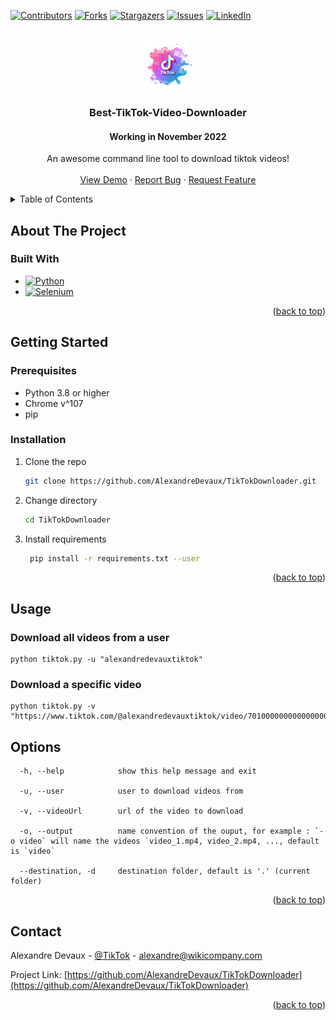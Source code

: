 <a name="readme-top"></a>
<!-- PROJECT SHIELDS -->
[![Contributors][contributors-shield]][contributors-url]
[![Forks][forks-shield]][forks-url]
[![Stargazers][stars-shield]][stars-url]
[![Issues][issues-shield]][issues-url]
[![LinkedIn][linkedin-shield]][linkedin-url]


<!-- PROJECT LOGO -->
<br />
<div align="center">
  <a href="https://github.com/AlexandreDevaux/TikTokDownloader">
    <img src="images/logo.jpg" alt="Logo" width="80" height="80">
  </a>

  <h3 align="center">Best-TikTok-Video-Downloader</h3>
  <h4 align="center">Working in November 2022</h4>

  <p align="center">
    An awesome command line tool to download tiktok videos!
    <br />
    <br />
    <a href="https://github.com/AlexandreDevaux/TikTokDownloader">View Demo</a>
    ·
    <a href="https://github.com/AlexandreDevaux/TikTokDownloader/issues">Report Bug</a>
    ·
    <a href="https://github.com/AlexandreDevaux/TikTokDownloader/issues">Request Feature</a>
  </p>
</div>

<!-- TABLE OF CONTENTS -->
<details>
  <summary>Table of Contents</summary>
  <ol>
    <li>
      <a href="#about-the-project">About The Project</a>
      <ul>
        <li><a href="#built-with">Built With</a></li>
      </ul>
    </li>
    <li>
      <a href="#getting-started">Getting Started</a>
      <ul>
        <li><a href="#prerequisites">Prerequisites</a></li>
        <li><a href="#installation">Installation</a></li>
      </ul>
    </li>
    <li><a href="#usage">Usage</a></li>
    <li><a href="#contact">Contact</a></li>
  </ol>
</details>

<!-- ABOUT THE PROJECT -->
## About The Project

### Built With

* [![Python][Python.org]][Python-url]
* [![Selenium][Selenium.dev]][Selenium-url]

<p align="right">(<a href="#readme-top">back to top</a>)</p>

<!-- GETTING STARTED -->
## Getting Started

### Prerequisites

* Python 3.8 or higher
* Chrome v^107
* pip

### Installation

1. Clone the repo
   ```sh
   git clone https://github.com/AlexandreDevaux/TikTokDownloader.git
   ```
2. Change directory
   ```sh
   cd TikTokDownloader
   ```
3. Install requirements
   ```sh
    pip install -r requirements.txt --user
    ```

<p align="right">(<a href="#readme-top">back to top</a>)</p>


<!-- USAGE EXAMPLES -->
## Usage

### Download all videos from a user
```
python tiktok.py -u "alexandredevauxtiktok"
```

### Download a specific video
```
python tiktok.py -v "https://www.tiktok.com/@alexandredevauxtiktok/video/7010000000000000000"
```

## Options

```
  -h, --help            show this help message and exit
  
  -u, --user            user to download videos from
  
  -v, --videoUrl        url of the video to download
  
  -o, --output          name convention of the ouput, for example : `-o video` will name the videos `video_1.mp4, video_2.mp4, ..., default is `video`
  
  --destination, -d     destination folder, default is '.' (current folder)
```

<p align="right">(<a href="#readme-top">back to top</a>)</p>

<!-- CONTACT -->
## Contact

Alexandre Devaux - [@TikTok](https://www.tiktok.com/@alexandredevauxtiktok) - alexandre@wikicompany.com

Project Link: [https://github.com/AlexandreDevaux/TikTokDownloader](https://github.com/AlexandreDevaux/TikTokDownloader)

<p align="right">(<a href="#readme-top">back to top</a>)</p>

<!-- MARKDOWN LINKS & IMAGES -->
[contributors-shield]: https://img.shields.io/github/contributors/AlexandreDevaux/TikTokDownloader.svg?style=for-the-badge
[contributors-url]: https://github.com/AlexandreDevaux/TikTokDownloader/graphs/contributors
[forks-shield]: https://img.shields.io/github/forks/AlexandreDevaux/TikTokDownloader.svg?style=for-the-badge
[forks-url]: https://github.com/AlexandreDevaux/TikTokDownloader/network/members
[stars-shield]: https://img.shields.io/github/stars/AlexandreDevaux/TikTokDownloader.svg?style=for-the-badge
[stars-url]: https://github.com/AlexandreDevaux/TikTokDownloader/stargazers
[issues-shield]: https://img.shields.io/github/issues/AlexandreDevaux/TikTokDownloader.svg?style=for-the-badge
[issues-url]: https://github.com/AlexandreDevaux/TikTokDownloader/issues
[linkedin-shield]: https://img.shields.io/badge/-LinkedIn-black.svg?style=for-the-badge&logo=linkedin&colorB=555
[linkedin-url]: https://www.linkedin.com/in/alexandre-devaux-engineer/
[Python.org]: https://img.shields.io/badge/Python-14354C?style=for-the-badge&logo=python&logoColor=white
[Python-url]: https://www.python.org/
[Selenium.dev]: https://img.shields.io/badge/Selenium-43B02A?style=for-the-badge&logo=selenium&logoColor=white
[Selenium-url]: https://www.selenium.dev/